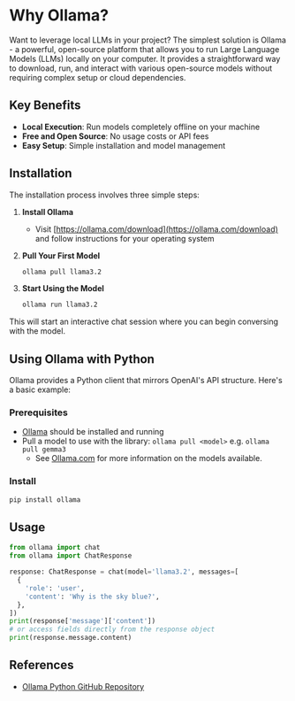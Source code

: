 # Why Ollama?

Want to leverage local LLMs in your project? The simplest solution is Ollama - a powerful, open-source platform that allows you to run Large Language Models (LLMs) locally on your computer. It provides a straightforward way to download, run, and interact with various open-source models without requiring complex setup or cloud dependencies.

## Key Benefits

- **Local Execution**: Run models completely offline on your machine
- **Free and Open Source**: No usage costs or API fees
- **Easy Setup**: Simple installation and model management

## Installation

The installation process involves three simple steps:

1. **Install Ollama**
   - Visit [https://ollama.com/download](https://ollama.com/download) and follow instructions for your operating system

2. **Pull Your First Model**
   ```bash
   ollama pull llama3.2
   ```

3. **Start Using the Model**
   ```bash
   ollama run llama3.2
   ```

This will start an interactive chat session where you can begin conversing with the model.

## Using Ollama with Python

Ollama provides a Python client that mirrors OpenAI's API structure. Here's a basic example:

### Prerequisites

- [Ollama](https://ollama.com/download) should be installed and running
- Pull a model to use with the library: `ollama pull <model>` e.g. `ollama pull gemma3`
  - See [Ollama.com](https://ollama.com/search) for more information on the models available.

### Install

```sh
pip install ollama
```

## Usage

```python
from ollama import chat
from ollama import ChatResponse

response: ChatResponse = chat(model='llama3.2', messages=[
  {
    'role': 'user',
    'content': 'Why is the sky blue?',
  },
])
print(response['message']['content'])
# or access fields directly from the response object
print(response.message.content)
```

## References
- [Ollama Python GitHub Repository](https://github.com/ollama/ollama-python)